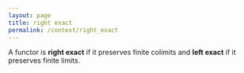 ```yaml
---
layout: page
title: right exact
permalink: /context/right_exact
---
```

A functor is **right exact** if it preserves finite colimits and **left exact** if it preserves finite limits.
